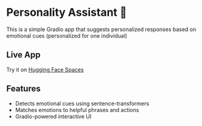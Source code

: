 # Personality Assistant 🧠

This is a simple Gradio app that suggests personalized responses based on emotional cues (personalized for one individual)

## Live App
Try it on [Hugging Face Spaces](https://huggingface.co/spaces/Din7/emotion-support-app)

## Features
- Detects emotional cues using sentence-transformers
- Matches emotions to helpful phrases and actions
- Gradio-powered interactive UI


